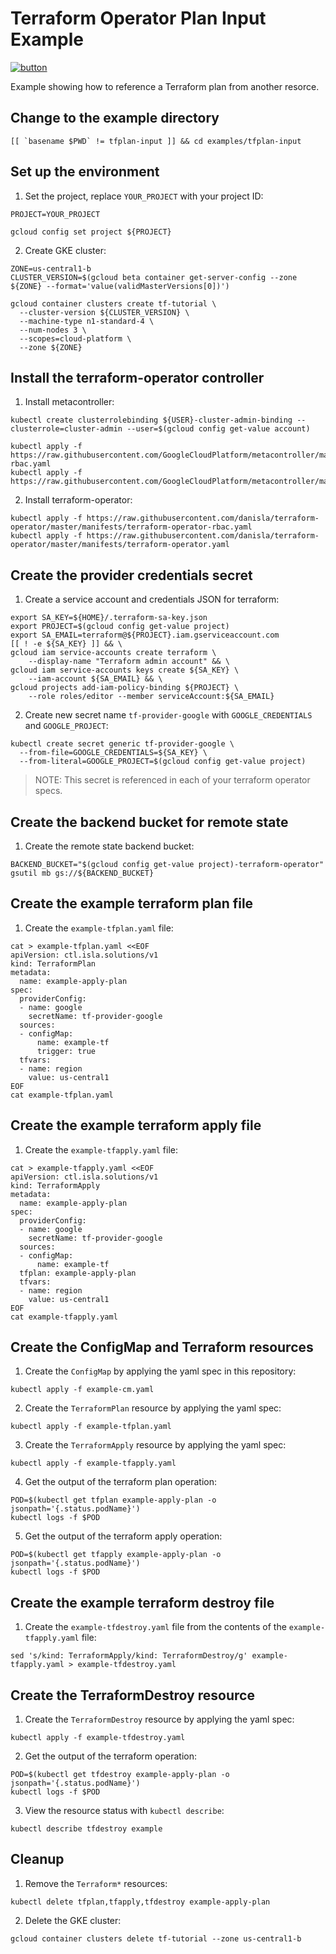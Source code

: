 # Terraform Operator Plan Input Example

[![button](http://gstatic.com/cloudssh/images/open-btn.png)](https://console.cloud.google.com/cloudshell/open?git_repo=https://github.com/danisla/terraform-operator&working_dir=examples/tfplan-input&page=shell&tutorial=README.md)

Example showing how to reference a Terraform plan from another resorce.

## Change to the example directory

```
[[ `basename $PWD` != tfplan-input ]] && cd examples/tfplan-input
```

## Set up the environment

1. Set the project, replace `YOUR_PROJECT` with your project ID:

```
PROJECT=YOUR_PROJECT
```

```
gcloud config set project ${PROJECT}
```

2. Create GKE cluster:

```
ZONE=us-central1-b
CLUSTER_VERSION=$(gcloud beta container get-server-config --zone ${ZONE} --format='value(validMasterVersions[0])')

gcloud container clusters create tf-tutorial \
  --cluster-version ${CLUSTER_VERSION} \
  --machine-type n1-standard-4 \
  --num-nodes 3 \
  --scopes=cloud-platform \
  --zone ${ZONE}
```

## Install the terraform-operator controller

1. Install metacontroller:

```
kubectl create clusterrolebinding ${USER}-cluster-admin-binding --clusterrole=cluster-admin --user=$(gcloud config get-value account)

kubectl apply -f https://raw.githubusercontent.com/GoogleCloudPlatform/metacontroller/master/manifests/metacontroller-rbac.yaml
kubectl apply -f https://raw.githubusercontent.com/GoogleCloudPlatform/metacontroller/master/manifests/metacontroller.yaml
```

2. Install terraform-operator:

```
kubectl apply -f https://raw.githubusercontent.com/danisla/terraform-operator/master/manifests/terraform-operator-rbac.yaml
kubectl apply -f https://raw.githubusercontent.com/danisla/terraform-operator/master/manifests/terraform-operator.yaml
```

## Create the provider credentials secret

1. Create a service account and credentials JSON for terraform:

```
export SA_KEY=${HOME}/.terraform-sa-key.json
export PROJECT=$(gcloud config get-value project)
export SA_EMAIL=terraform@${PROJECT}.iam.gserviceaccount.com
[[ ! -e ${SA_KEY} ]] && \
gcloud iam service-accounts create terraform \
    --display-name "Terraform admin account" && \
gcloud iam service-accounts keys create ${SA_KEY} \
    --iam-account ${SA_EMAIL} && \
gcloud projects add-iam-policy-binding ${PROJECT} \
    --role roles/editor --member serviceAccount:${SA_EMAIL}
```

2. Create new secret name `tf-provider-google` with `GOOGLE_CREDENTIALS` and `GOOGLE_PROJECT`:

```
kubectl create secret generic tf-provider-google \
  --from-file=GOOGLE_CREDENTIALS=${SA_KEY} \
  --from-literal=GOOGLE_PROJECT=$(gcloud config get-value project)
```

> NOTE: This secret is referenced in each of your terraform operator specs.

## Create the backend bucket for remote state

1. Create the remote state backend bucket:

```
BACKEND_BUCKET="$(gcloud config get-value project)-terraform-operator"
gsutil mb gs://${BACKEND_BUCKET}
```

## Create the example terraform plan file

1. Create the `example-tfplan.yaml` file:

```
cat > example-tfplan.yaml <<EOF
apiVersion: ctl.isla.solutions/v1
kind: TerraformPlan
metadata:
  name: example-apply-plan
spec:
  providerConfig:
  - name: google
    secretName: tf-provider-google
  sources:
  - configMap:
      name: example-tf
      trigger: true
  tfvars:
  - name: region
    value: us-central1
EOF
cat example-tfplan.yaml
```

## Create the example terraform apply file

1. Create the `example-tfapply.yaml` file:

```
cat > example-tfapply.yaml <<EOF
apiVersion: ctl.isla.solutions/v1
kind: TerraformApply
metadata:
  name: example-apply-plan
spec:
  providerConfig:
  - name: google
    secretName: tf-provider-google
  sources:
  - configMap:
      name: example-tf
  tfplan: example-apply-plan
  tfvars:
  - name: region
    value: us-central1
EOF
cat example-tfapply.yaml
```

## Create the ConfigMap and Terraform resources

1. Create the `ConfigMap` by applying the yaml spec in this repository:

```
kubectl apply -f example-cm.yaml
```

2. Create the `TerraformPlan` resource by applying the yaml spec:

```
kubectl apply -f example-tfplan.yaml
```

3. Create the `TerraformApply` resource by applying the yaml spec:

```
kubectl apply -f example-tfapply.yaml
```

4. Get the output of the terraform plan operation:

```
POD=$(kubectl get tfplan example-apply-plan -o jsonpath='{.status.podName}')
kubectl logs -f $POD
```

5. Get the output of the terraform apply operation:

```
POD=$(kubectl get tfapply example-apply-plan -o jsonpath='{.status.podName}')
kubectl logs -f $POD
```

## Create the example terraform destroy file

1. Create the `example-tfdestroy.yaml` file from the contents of the `example-tfapply.yaml` file:

```
sed 's/kind: TerraformApply/kind: TerraformDestroy/g' example-tfapply.yaml > example-tfdestroy.yaml
```

## Create the TerraformDestroy resource

1. Create the `TerraformDestroy` resource by applying the yaml spec:

```
kubectl apply -f example-tfdestroy.yaml
```

2. Get the output of the terraform operation:

```
POD=$(kubectl get tfdestroy example-apply-plan -o jsonpath='{.status.podName}')
kubectl logs -f $POD
```

3. View the resource status with `kubectl describe`:

```
kubectl describe tfdestroy example
```

## Cleanup

1. Remove the `Terraform*` resources:

```
kubectl delete tfplan,tfapply,tfdestroy example-apply-plan
```

2. Delete the GKE cluster:

```
gcloud container clusters delete tf-tutorial --zone us-central1-b
```